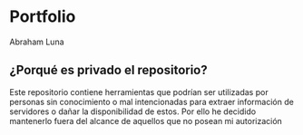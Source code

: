 # Portfolio
Abraham Luna

## ¿Porqué es privado el repositorio?
Este repositorio contiene herramientas que podrían ser utilizadas por personas sin conocimiento o mal intencionadas para extraer información de servidores o dañar la
disponibilidad de estos. Por ello he decidido mantenerlo fuera del alcance de aquellos que no posean mi autorización
